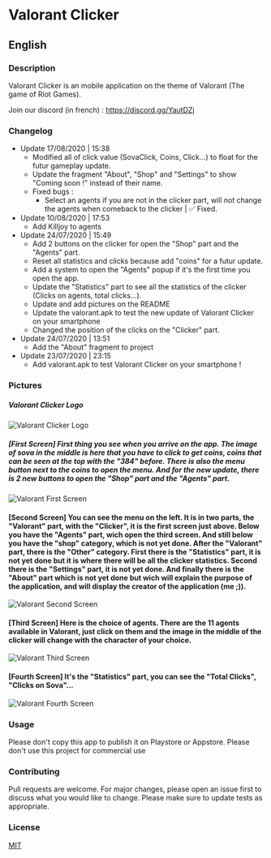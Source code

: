 # Valorant Clicker

## English
### Description
Valorant Clicker is an mobile application on the theme of Valorant (The game of Riot Games).

Join our discord (in french) : https://discord.gg/YautDZj

### Changelog

* Update 17/08/2020 | 15:38
  * Modified all of click value (SovaClick, Coins, Click...) to float for the futur gameplay update.
  * Update the fragment "About", "Shop" and "Settings" to show "Coming soon !" instead of their name.
  * Fixed bugs :
    * Select an agents if you are not in the clicker part, will not change the agents when comeback to the clicker | ✅ Fixed.
* Update 10/08/2020 | 17:53
  * Add Killjoy to agents
* Update 24/07/2020 | 15:49
  * Add 2 buttons on the clicker for open the "Shop" part and the "Agents" part.
  * Reset all statistics and clicks because add "coins" for a futur update.
  * Add a system to open the "Agents" popup if it's the first time you open the app.
  * Update the "Statistics" part to see all the statistics of the clicker (Clicks on agents, total clicks...).
  * Update and add pictures on the README
  * Update the valorant.apk to test the new update of Valorant Clicker on your smartphone
  * Changed the position of the clicks on the "Clicker" part.
* Update 24/07/2020 | 13:51
  * Add the "About" fragment to project
* Update 23/07/2020 | 23:15
  * Add valorant.apk to test Valorant Clicker on your smartphone !

### Pictures

##### Valorant Clicker Logo
![Valorant Clicker Logo](https://i.ibb.co/yh5qfDP/logo-valo-round.png)

##### [First Screen] First thing you see when you arrive on the app. The image of sova in the middle is here that you have to click to get coins, coins that can be seen at the top with the "384" before. There is also the menu button next to the coins to open the menu. And for the new update, there is 2 new buttons to open the "Shop" part and the "Agents" part.
![Valorant First Screen](https://i.ibb.co/bKSZrNS/Screenshot-1595599020.png)

#### [Second Screen] You can see the menu on the left. It is in two parts, the "Valorant" part, with the "Clicker", it is the first screen just above. Below you have the "Agents" part, wich open the third screen. And still below you have the "shop" category, which is not yet done. After the "Valorant" part, there is the "Other" category. First there is the "Statistics" part, it is not yet done but it is where there will be all the clicker statistics. Second there is the "Settings" part, it is not yet done. And finally there is the "About" part which is not yet done but wich will explain the purpose of the application, and will display the creator of the application (me ;)).
![Valorant Second Screen](https://i.ibb.co/Fhgf2b9/Screenshot-1595533571.png)

#### [Third Screen] Here is the choice of agents. There are the 11 agents available in Valorant, just click on them and the image in the middle of the clicker will change with the character of your choice.
![Valorant Third Screen](https://i.ibb.co/LxGs15v/Screenshot-1595533575.png)

#### [Fourth Screen] It's the "Statistics" part, you can see the "Total Clicks", "Clicks on Sova"...
![Valorant Fourth Screen](https://i.ibb.co/LxpJBLX/Screenshot-1595599341.png)


### Usage
Please don't copy this app to publish it on Playstore or Appstore.
Please don't use this project for commercial use
### Contributing
Pull requests are welcome. For major changes, please open an issue first to discuss what you would like to change.
Please make sure to update tests as appropriate.
### License
[MIT](https://choosealicense.com/licenses/mit/)
